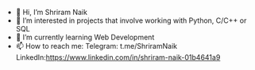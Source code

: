 - 👋 Hi, I’m Shriram Naik
- 👀 I’m interested in projects that involve working with Python, C/C++ or SQL
- 🌱 I’m currently learning Web Development
- 📫 How to reach me: Telegram: t.me/ShriramNaik  LinkedIn:https://www.linkedin.com/in/shriram-naik-01b4641a9

<!---
Shriram-11/Shriram-11 is a ✨ special ✨ repository because its `README.md` (this file) appears on your GitHub profile.
You can click the Preview link to take a look at your changes.
--->

